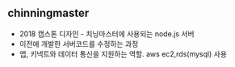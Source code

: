 ## chinningmaster
* 2018 캡스톤 디자인 - 치닝마스터에 사용되는 node.js 서버
* 이전에 개발한 서버코드를 수정하는 과정
* 앱, 키넥트와 데이터 통신을 지원하는 역할. aws ec2,rds(mysql) 사용
